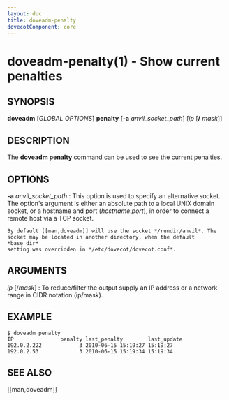 ```yaml
---
layout: doc
title: doveadm-penalty
dovecotComponent: core
---
```


# doveadm-penalty(1) - Show current penalties

## SYNOPSIS

**doveadm** [*GLOBAL OPTIONS*] **penalty** [**-a** *anvil_socket_path*] [*ip* [**/** *mask*]]

## DESCRIPTION

The **doveadm penalty** command can be used to see the current
penalties.

<!-- todo:: (Extend me!/explain it) -->

<!-- @include: include/global-options.inc -->

## OPTIONS

**-a** *anvil_socket_path*
:   This option is used to specify an alternative socket. The option's
    argument is either an absolute path to a local UNIX domain socket, or
    a hostname and port (*hostname*:*port*), in order to connect a remote
    host via a TCP socket.

    By default [[man,doveadm]] will use the socket */rundir/anvil*. The
    socket may be located in another directory, when the default *base_dir*
    setting was overridden in */etc/dovecot/dovecot.conf*.

## ARGUMENTS

*ip* [/*mask*]
:   To reduce/filter the output supply an IP address or a network range
    in CIDR notation (ip/mask).

## EXAMPLE

```console
$ doveadm penalty
IP               penalty last_penalty        last_update
192.0.2.222            3 2010-06-15 15:19:27 15:19:27
192.0.2.53             3 2010-06-15 15:19:34 15:19:34
```

<!-- @include: include/reporting-bugs.inc -->

## SEE ALSO

[[man,doveadm]]
